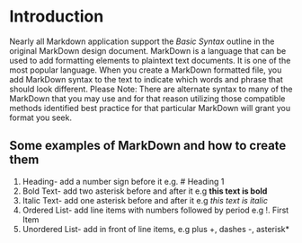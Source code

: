 # Introduction

Nearly all Markdown application support the *Basic Syntax* outline in the original MarkDown design document. MarkDown
is a language that can be used to add formatting elements to plaintext text documents. It is one of the most popular language. When you create a MarkDown formatted file, you add MarkDown syntax to the text to indicate which words and phrase that should look different. Please Note: There are alternate syntax to many of the MarkDown that you may use and for that reason utilizing those compatible methods identified best practice for that particular MarkDown will grant you format you seek.

## Some examples of MarkDown and how to create them

1. Heading- add a number sign before it e.g. # Heading 1
2. Bold Text- add two asterisk before and after it e.g **this text is bold**
3. Italic Text- add one asterisk before and after it e.g *this text is italic*
4. Ordered List- add line items with numbers followed by period e.g !. First Item
5. Unordered List- add in front of line items,  e.g plus +, dashes -,
asterisk*
